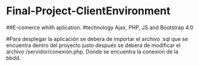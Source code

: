 # Final-Project-ClientEnvironment

##E-comerce whith aplication.
#technology Ajax, PHP, JS and Bootstrap 4.0

#Para desplegar la aplicación se debera de importar el archivo .sql que se encuentra dentro del proyecto
    justo después se debera de modificar el archivo /servidor/conexion.php. Donde se encuentra la conexion de la bbdd.
